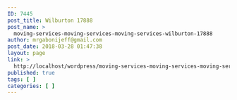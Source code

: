 ```yaml
---
ID: 7445
post_title: Wilburton 17888
post_name: >
  moving-services-moving-services-moving-services-wilburton-17888
author: mrgabonijeff@gmail.com
post_date: 2018-03-28 01:47:38
layout: page
link: >
  http://localhost/wordpress/moving-services-moving-services-moving-services-wilburton-17888/
published: true
tags: [ ]
categories: [ ]
---
```

